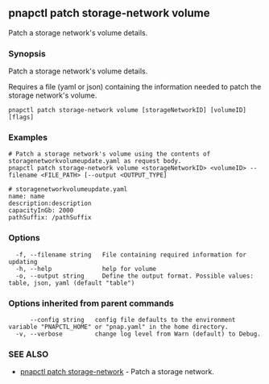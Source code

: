 ## pnapctl patch storage-network volume

Patch a storage network's volume details.

### Synopsis

Patch a storage network's volume details.
	
Requires a file (yaml or json) containing the information needed to patch the storage network's volume.

```
pnapctl patch storage-network volume [storageNetworkID] [volumeID] [flags]
```

### Examples

```
# Patch a storage network's volume using the contents of storagenetworkvolumeupdate.yaml as request body.
pnapctl patch storage-network volume <storageNetworkID> <volumeID> --filename <FILE_PATH> [--output <OUTPUT_TYPE]

# storagenetworkvolumeupdate.yaml
name: name
description:description
capacityInGb: 2000
pathSuffix: /pathSuffix
```

### Options

```
  -f, --filename string   File containing required information for updating
  -h, --help              help for volume
  -o, --output string     Define the output format. Possible values: table, json, yaml (default "table")
```

### Options inherited from parent commands

```
      --config string   config file defaults to the environment variable "PNAPCTL_HOME" or "pnap.yaml" in the home directory.
  -v, --verbose         change log level from Warn (default) to Debug.
```

### SEE ALSO

* [pnapctl patch storage-network](pnapctl_patch_storage-network.md)	 - Patch a storage network.

